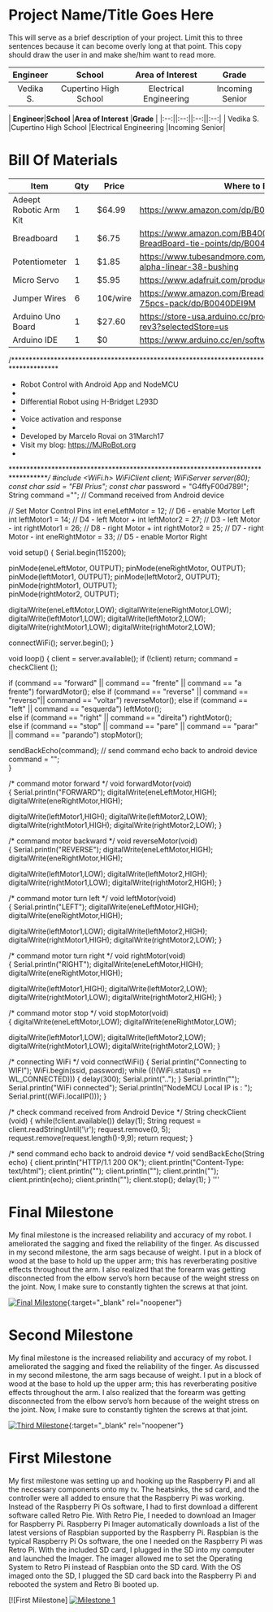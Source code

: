 ﻿# Project Name/Title Goes Here
This will serve as a brief description of your project. Limit this to three sentences because it can become overly long at that point. This copy should draw the user in and make she/him want to read more.










| **Engineer** | **School** | **Area of Interest** | **Grade** | 
|:--:|:--:|:--:|:--:|
| Vedika S. | Cupertino High School | Electrical Engineering | Incoming Senior


 | **Engineer**|**School** |**Area of Interest** |**Grade** | 
 |:--:||:--:||:--:||:--:|
 | Vedika S. |Cupertino High School |Electrical Engineering |Incoming Senior|





















  
# Bill Of Materials

| Item | Qty | Price | Where to Buy |
| ------------- | ------------- | ------------- | ------------- |
| Adeept Robotic Arm Kit  | 1  | $64.99  | https://www.amazon.com/dp/B087R8DLG6 |
| Breadboard  | 1 |  $6.75  | https://www.amazon.com/BB400-Solderless-Plug-BreadBoard-tie-points/dp/B0040Z1ERO |
| Potentiometer  | 1 | $1.85  |  https://www.tubesandmore.com/products/potentiometer-alpha-linear-38-bushing  |
| Micro Servo | 1 | $5.95 | https://www.adafruit.com/product/169  |
| Jumper Wires  | 6 | 10¢/wire  |  https://www.amazon.com/Breadboard-Jumper-Wire-75pcs-pack/dp/B0040DEI9M |
| Arduino Uno Board  | 1  | $27.60  | https://store-usa.arduino.cc/products/arduino-uno-rev3?selectedStore=us  |
| Arduino IDE  | 1  | $0  | https://www.arduino.cc/en/software/ |


/*************************************************************************************
*  Robot Control with Android App and NodeMCU
*
*  Differential Robot using H-Bridget L293D
*   
*  Voice activation and response
*
*  Developed by Marcelo Rovai on 31March17
*  Visit my blog: https://MJRoBot.org 
*   
************************************************************************************/
#include <WiFi.h>
WiFiClient client;
WiFiServer server(80);
const char* ssid = "FBI Prius";
const char* password = "G4ffyF00d789!";
String  command =""; // Command received from Android device

// Set Motor Control Pins
int eneLeftMotor = 12;  // D6 - enable Mortor Left
int leftMotor1 = 14;    // D4 - left Motor +
int leftMotor2 = 27;    // D3 - left Motor - 
int rightMotor1 = 26;    // D8 - right Motor +
int rightMotor2 = 25;    // D7 - right Motor -
int eneRightMotor = 33; // D5 - enable Mortor Right

void setup()
{
Serial.begin(115200);

pinMode(eneLeftMotor, OUTPUT); 
pinMode(eneRightMotor, OUTPUT); 
pinMode(leftMotor1, OUTPUT); 
pinMode(leftMotor2, OUTPUT);  
pinMode(rightMotor1, OUTPUT);  
pinMode(rightMotor2, OUTPUT);  

digitalWrite(eneLeftMotor,LOW);
digitalWrite(eneRightMotor,LOW);
digitalWrite(leftMotor1,LOW);
digitalWrite(leftMotor2,LOW);
digitalWrite(rightMotor1,LOW);
digitalWrite(rightMotor2,LOW);

connectWiFi();
server.begin();
}

void loop()
{
  client = server.available();
  if (!client) return; 
  command = checkClient ();

  if (command == "forward" || command == "frente" || command == "a frente")  forwardMotor();
  else if (command == "reverse" || command == "reverso"|| command == "voltar") reverseMotor();
  else if (command == "left"    || command == "esquerda") leftMotor();    
  else if (command == "right"   || command == "direita") rightMotor();     
  else if (command == "stop"    || command == "pare" || command == "parar" || command == "parando")     stopMotor();     

  sendBackEcho(command); // send command echo back to android device
  command = "";   
} 

/* command motor forward */
void forwardMotor(void)   
{
Serial.println("FORWARD");
digitalWrite(eneLeftMotor,HIGH);
digitalWrite(eneRightMotor,HIGH);

digitalWrite(leftMotor1,HIGH);
digitalWrite(leftMotor2,LOW);
digitalWrite(rightMotor1,HIGH);
digitalWrite(rightMotor2,LOW);
}

/* command motor backward */
void reverseMotor(void)   
{
Serial.println("REVERSE");
digitalWrite(eneLeftMotor,HIGH);
digitalWrite(eneRightMotor,HIGH);

digitalWrite(leftMotor1,LOW);
digitalWrite(leftMotor2,HIGH);
digitalWrite(rightMotor1,LOW);
digitalWrite(rightMotor2,HIGH);
}

/* command motor turn left */
void leftMotor(void)   
{
Serial.println("LEFT");
digitalWrite(eneLeftMotor,HIGH);
digitalWrite(eneRightMotor,HIGH); 

digitalWrite(leftMotor1,LOW);
digitalWrite(leftMotor2,HIGH);
digitalWrite(rightMotor1,HIGH);
digitalWrite(rightMotor2,LOW);
}

/* command motor turn right */
void rightMotor(void)   
{
Serial.println("RIGHT");
digitalWrite(eneLeftMotor,HIGH);
digitalWrite(eneRightMotor,HIGH);

digitalWrite(leftMotor1,HIGH);
digitalWrite(leftMotor2,LOW);
digitalWrite(rightMotor1,LOW);
digitalWrite(rightMotor2,HIGH);
}

/* command motor stop */
void stopMotor(void)   
{
digitalWrite(eneLeftMotor,LOW);
digitalWrite(eneRightMotor,LOW);

digitalWrite(leftMotor1,LOW);
digitalWrite(leftMotor2,LOW);
digitalWrite(rightMotor1,LOW);
digitalWrite(rightMotor2,LOW);
}

/* connecting WiFi */
void connectWiFi()
{
Serial.println("Connecting to WIFI");
WiFi.begin(ssid, password);
while ((!(WiFi.status() == WL_CONNECTED)))
{
  delay(300);
  Serial.print("..");
}
Serial.println("");
Serial.println("WiFi connected");
Serial.println("NodeMCU Local IP is : ");
Serial.print((WiFi.localIP()));
}

/* check command received from Android Device */
String checkClient (void)
{
while(!client.available()) delay(1); 
String request = client.readStringUntil('\r');
request.remove(0, 5);
request.remove(request.length()-9,9);
return request;
}

/* send command echo back to android device */
void sendBackEcho(String echo)
{
client.println("HTTP/1.1 200 OK");
client.println("Content-Type: text/html");
client.println("");
client.println("<!DOCTYPE HTML>");
client.println("<html>");
client.println(echo);
client.println("</html>");
client.stop();
delay(1);
}
'''
  
# Final Milestone
My final milestone is the increased reliability and accuracy of my robot. I ameliorated the sagging and fixed the reliability of the finger. As discussed in my second milestone, the arm sags because of weight. I put in a block of wood at the base to hold up the upper arm; this has reverberating positive effects throughout the arm. I also realized that the forearm was getting disconnected from the elbow servo’s horn because of the weight stress on the joint. Now, I make sure to constantly tighten the screws at that joint. 

[![Final Milestone](https://res.cloudinary.com/marcomontalbano/image/upload/v1612573869/video_to_markdown/images/youtube--F7M7imOVGug-c05b58ac6eb4c4700831b2b3070cd403.jpg )](https://www.youtube.com/watch?v=F7M7imOVGug&feature=emb_logo "Final Milestone"){:target="_blank" rel="noopener"}

# Second Milestone
My final milestone is the increased reliability and accuracy of my robot. I ameliorated the sagging and fixed the reliability of the finger. As discussed in my second milestone, the arm sags because of weight. I put in a block of wood at the base to hold up the upper arm; this has reverberating positive effects throughout the arm. I also realized that the forearm was getting disconnected from the elbow servo’s horn because of the weight stress on the joint. Now, I make sure to constantly tighten the screws at that joint.

[![Third Milestone](https://res.cloudinary.com/marcomontalbano/image/upload/v1612574014/video_to_markdown/images/youtube--y3VAmNlER5Y-c05b58ac6eb4c4700831b2b3070cd403.jpg)](https://www.youtube.com/watch?v=y3VAmNlER5Y&feature=emb_logo "Second Milestone"){:target="_blank" rel="noopener"}
# First Milestone
  

My first milestone was setting up and hooking up the Raspberry Pi and all the necessary components onto my tv. The heatsinks, the sd card, and the controller were all added to ensure that the Raspberry Pi was working. Instead of the Raspberry Pi Os software, I had to first download a different software called Retro Pie. With Retro Pie, I needed to download an Imager for Raspberry Pi. Raspberry Pi Imager automatically downloads a list of the latest versions of Raspbian supported by the Raspberry Pi. Raspbian is the typical Raspberry Pi Os software, the one I needed on the Raspberry Pi was Retro Pi. With the included SD card, I plugged in the SD into my computer and launched the Imager. The imager allowed me to set the Operating System to Retro Pi instead of Raspbian onto the SD card. With the OS imaged onto the SD, I plugged the SD card back into the Raspberry Pi and rebooted the system and Retro Bi booted up.

[![First Milestone]
[![Milestone 1](https://res.cloudinary.com/marcomontalbano/image/upload/v1655494836/video_to_markdown/images/youtube--eeJcswv33rA-c05b58ac6eb4c4700831b2b3070cd403.jpg)](https://www.youtube.com/watch?v=eeJcswv33rA&feature=youtu.be&ab_channel=BlueStampEng "Milestone 1")
